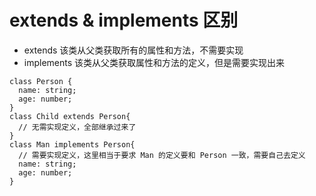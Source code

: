 # extends & implements 区别
- extends 该类从父类获取所有的属性和方法，不需要实现
- implements 该类从父类获取属性和方法的定义，但是需要实现出来

```
class Person {
  name: string;
  age: number;
}
class Child extends Person{
  // 无需实现定义，全部继承过来了
}
class Man implements Person{
  // 需要实现定义，这里相当于要求 Man 的定义要和 Person 一致，需要自己去定义
  name: string;
  age: number;
}
```

